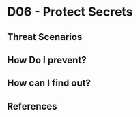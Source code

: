 # D06 - Protect Secrets


## Threat Scenarios

## How Do I prevent?

## How can I find out?

## References


